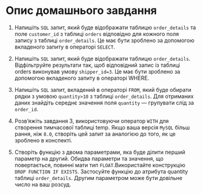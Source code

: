# Опис домашнього завдання

1. Напишіть `SQL` запит, який буде відображати таблицю `order_details` та поле `customer_id` з таблиці `orders` відповідно для кожного поля запису з таблиці `order_details`. Це має бути зроблено за допомогою вкладеного запиту в операторі `SELECT`.

2. Напишіть `SQL` запит, який буде відображати таблицю `order_details`. Відфільтруйте результати так, щоб відповідний запис із таблиці orders виконував умову `shipper_id=3`. Це має бути зроблено за допомогою вкладеного запиту в операторі WHERE.

3. Напишіть `SQL` запит, вкладений в операторі `FROM`, який буде обирати рядки з умовою `quantity>10` з таблиці `order_details`. Для отриманих даних знайдіть середнє значення поля `quantity` — групувати слід за `order_id`.

4. Розв’яжіть завдання 3, використовуючи оператор `WITH` для створення тимчасової таблиці temp. Якщо ваша версія `MySQL` більш рання, ніж `8.0`, створіть цей запит за аналогією до того, як це зроблено в конспекті.

5. Створіть функцію з двома параметрами, яка буде ділити перший параметр на другий. Обидва параметри та значення, що повертається, повинні мати тип `FLOAT`.Використайте конструкцію `DROP FUNCTION IF EXISTS`. Застосуйте функцію до атрибута quantity таблиці `order_details`. Другим параметром може бути довільне число на ваш розсуд.
